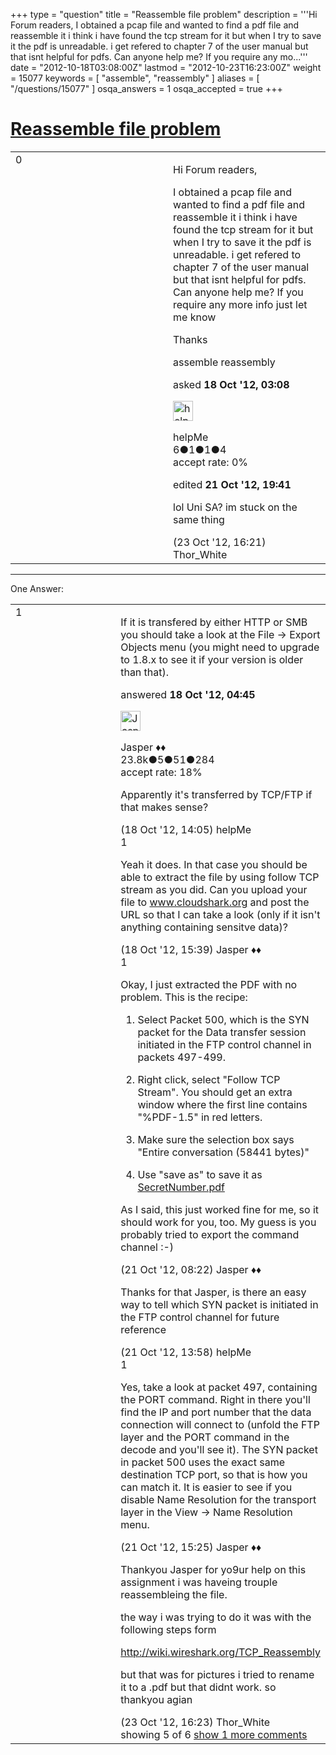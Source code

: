 +++
type = "question"
title = "Reassemble file problem"
description = '''Hi Forum readers, I obtained a pcap file and wanted to find a pdf file and reassemble it i think i have found the tcp stream for it but when I try to save it the pdf is unreadable. i get refered to chapter 7 of the user manual but that isnt helpful for pdfs. Can anyone help me? If you require any mo...'''
date = "2012-10-18T03:08:00Z"
lastmod = "2012-10-23T16:23:00Z"
weight = 15077
keywords = [ "assemble", "reassembly" ]
aliases = [ "/questions/15077" ]
osqa_answers = 1
osqa_accepted = true
+++

<div class="headNormal">

# [Reassemble file problem](/questions/15077/reassemble-file-problem)

</div>

<div id="main-body">

<div id="askform">

<table id="question-table" style="width:100%;"><colgroup><col style="width: 50%" /><col style="width: 50%" /></colgroup><tbody><tr class="odd"><td style="width: 30px; vertical-align: top"><div class="vote-buttons"><span id="post-15077-upvote" class="ajax-command post-vote up" rel="nofollow" title="I like this post (click again to cancel)"> </span><div id="post-15077-score" class="post-score" title="current number of votes">0</div><span id="post-15077-downvote" class="ajax-command post-vote down" rel="nofollow" title="I dont like this post (click again to cancel)"> </span> <span id="favorite-mark" class="ajax-command favorite-mark" rel="nofollow" title="mark/unmark this question as favorite (click again to cancel)"> </span><div id="favorite-count" class="favorite-count"></div></div></td><td><div id="item-right"><div class="question-body"><p>Hi Forum readers,</p><p>I obtained a pcap file and wanted to find a pdf file and reassemble it i think i have found the tcp stream for it but when I try to save it the pdf is unreadable. i get refered to chapter 7 of the user manual but that isnt helpful for pdfs. Can anyone help me? If you require any more info just let me know</p><p>Thanks</p></div><div id="question-tags" class="tags-container tags"><span class="post-tag tag-link-assemble" rel="tag" title="see questions tagged &#39;assemble&#39;">assemble</span> <span class="post-tag tag-link-reassembly" rel="tag" title="see questions tagged &#39;reassembly&#39;">reassembly</span></div><div id="question-controls" class="post-controls"></div><div class="post-update-info-container"><div class="post-update-info post-update-info-user"><p>asked <strong>18 Oct '12, 03:08</strong></p><img src="https://secure.gravatar.com/avatar/95f9cf574eef517d224c0c3b47449760?s=32&amp;d=identicon&amp;r=g" class="gravatar" width="32" height="32" alt="helpMe&#39;s gravatar image" /><p><span>helpMe</span><br />
<span class="score" title="6 reputation points">6</span><span title="1 badges"><span class="badge1">●</span><span class="badgecount">1</span></span><span title="1 badges"><span class="silver">●</span><span class="badgecount">1</span></span><span title="4 badges"><span class="bronze">●</span><span class="badgecount">4</span></span><br />
<span class="accept_rate" title="Rate of the user&#39;s accepted answers">accept rate:</span> <span title="helpMe has no accepted answers">0%</span></p></div><div class="post-update-info post-update-info-edited"><p><span> edited <strong>21 Oct '12, 19:41</strong> </span></p></div></div><div id="comments-container-15077" class="comments-container"><span id="15203"></span><div id="comment-15203" class="comment"><div id="post-15203-score" class="comment-score"></div><div class="comment-text"><p>lol Uni SA? im stuck on the same thing</p></div><div id="comment-15203-info" class="comment-info"><span class="comment-age">(23 Oct '12, 16:21)</span> <span class="comment-user userinfo">Thor_White</span></div></div></div><div id="comment-tools-15077" class="comment-tools"></div><div class="clear"></div><div id="comment-15077-form-container" class="comment-form-container"></div><div class="clear"></div></div></td></tr></tbody></table>

------------------------------------------------------------------------

<div class="tabBar">

<span id="sort-top"></span>

<div class="headQuestions">

One Answer:

</div>

</div>

<span id="15082"></span>

<div id="answer-container-15082" class="answer accepted-answer">

<table style="width:100%;"><colgroup><col style="width: 50%" /><col style="width: 50%" /></colgroup><tbody><tr class="odd"><td style="width: 30px; vertical-align: top"><div class="vote-buttons"><span id="post-15082-upvote" class="ajax-command post-vote up" rel="nofollow" title="I like this post (click again to cancel)"> </span><div id="post-15082-score" class="post-score" title="current number of votes">1</div><span id="post-15082-downvote" class="ajax-command post-vote down" rel="nofollow" title="I dont like this post (click again to cancel)"> </span> <span class="accept-answer on" rel="nofollow" title="helpMe has selected this answer as the correct answer"> </span></div></td><td><div class="item-right"><div class="answer-body"><p>If it is transfered by either HTTP or SMB you should take a look at the File -&gt; Export Objects menu (you might need to upgrade to 1.8.x to see it if your version is older than that).</p></div><div class="answer-controls post-controls"></div><div class="post-update-info-container"><div class="post-update-info post-update-info-user"><p>answered <strong>18 Oct '12, 04:45</strong></p><img src="https://secure.gravatar.com/avatar/c578ba2967741f25aebd6afef702f432?s=32&amp;d=identicon&amp;r=g" class="gravatar" width="32" height="32" alt="Jasper&#39;s gravatar image" /><p><span>Jasper ♦♦</span><br />
<span class="score" title="23806 reputation points"><span>23.8k</span></span><span title="5 badges"><span class="badge1">●</span><span class="badgecount">5</span></span><span title="51 badges"><span class="silver">●</span><span class="badgecount">51</span></span><span title="284 badges"><span class="bronze">●</span><span class="badgecount">284</span></span><br />
<span class="accept_rate" title="Rate of the user&#39;s accepted answers">accept rate:</span> <span title="Jasper has 263 accepted answers">18%</span></p></div></div><div id="comments-container-15082" class="comments-container"><span id="15092"></span><div id="comment-15092" class="comment"><div id="post-15092-score" class="comment-score"></div><div class="comment-text"><p>Apparently it's transferred by TCP/FTP if that makes sense?</p></div><div id="comment-15092-info" class="comment-info"><span class="comment-age">(18 Oct '12, 14:05)</span> <span class="comment-user userinfo">helpMe</span></div></div><span id="15094"></span><div id="comment-15094" class="comment"><div id="post-15094-score" class="comment-score">1</div><div class="comment-text"><p>Yeah it does. In that case you should be able to extract the file by using follow TCP stream as you did. Can you upload your file to <a href="http://www.cloudshark.org">www.cloudshark.org</a> and post the URL so that I can take a look (only if it isn't anything containing sensitve data)?</p></div><div id="comment-15094-info" class="comment-info"><span class="comment-age">(18 Oct '12, 15:39)</span> <span class="comment-user userinfo">Jasper ♦♦</span></div></div><span id="15130"></span><div id="comment-15130" class="comment"><div id="post-15130-score" class="comment-score">1</div><div class="comment-text"><p>Okay, I just extracted the PDF with no problem. This is the recipe:</p><ol><li><p>Select Packet 500, which is the SYN packet for the Data transfer session initiated in the FTP control channel in packets 497-499.</p></li><li><p>Right click, select "Follow TCP Stream". You should get an extra window where the first line contains "%PDF-1.5" in red letters.</p></li><li><p>Make sure the selection box says "Entire conversation (58441 bytes)"</p></li><li><p>Use "save as" to save it as <a href="http://SecretNumber.pdf">SecretNumber.pdf</a></p></li></ol><p>As I said, this just worked fine for me, so it should work for you, too. My guess is you probably tried to export the command channel :-)</p></div><div id="comment-15130-info" class="comment-info"><span class="comment-age">(21 Oct '12, 08:22)</span> <span class="comment-user userinfo">Jasper ♦♦</span></div></div><span id="15135"></span><div id="comment-15135" class="comment"><div id="post-15135-score" class="comment-score"></div><div class="comment-text"><p>Thanks for that Jasper, is there an easy way to tell which SYN packet is initiated in the FTP control channel for future reference</p></div><div id="comment-15135-info" class="comment-info"><span class="comment-age">(21 Oct '12, 13:58)</span> <span class="comment-user userinfo">helpMe</span></div></div><span id="15136"></span><div id="comment-15136" class="comment"><div id="post-15136-score" class="comment-score">1</div><div class="comment-text"><p>Yes, take a look at packet 497, containing the PORT command. Right in there you'll find the IP and port number that the data connection will connect to (unfold the FTP layer and the PORT command in the decode and you'll see it). The SYN packet in packet 500 uses the exact same destination TCP port, so that is how you can match it. It is easier to see if you disable Name Resolution for the transport layer in the View -&gt; Name Resolution menu.</p></div><div id="comment-15136-info" class="comment-info"><span class="comment-age">(21 Oct '12, 15:25)</span> <span class="comment-user userinfo">Jasper ♦♦</span></div></div><span id="15204"></span><div id="comment-15204" class="comment not_top_scorer"><div id="post-15204-score" class="comment-score"></div><div class="comment-text"><p>Thankyou Jasper for yo9ur help on this assignment i was haveing trouple reassembleing the file.</p><p>the way i was trying to do it was with the following steps form</p><p><a href="http://wiki.wireshark.org/TCP_Reassembly">http://wiki.wireshark.org/TCP_Reassembly</a></p><p>but that was for pictures i tried to rename it to a .pdf but that didnt work. so thankyou agian</p></div><div id="comment-15204-info" class="comment-info"><span class="comment-age">(23 Oct '12, 16:23)</span> <span class="comment-user userinfo">Thor_White</span></div></div></div><div id="comment-tools-15082" class="comment-tools"><span class="comments-showing"> showing 5 of 6 </span> <a href="#" class="show-all-comments-link">show 1 more comments</a></div><div class="clear"></div><div id="comment-15082-form-container" class="comment-form-container"></div><div class="clear"></div></div></td></tr></tbody></table>

</div>

<div class="paginator-container-left">

</div>

</div>

</div>

